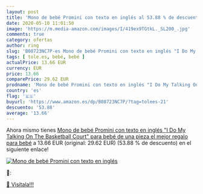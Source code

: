 ```yaml
---
layout: post
title: 'Mono de bebé Promini con texto en inglés al 53.88 % de descuento'
date: 2020-05-10 11:01:50
image: 'https://m.media-amazon.com/images/I/419ex9TGtkL._SL200_.jpg'
comments: true
category: ofertas
author: ring
slug: 'B08723NC7P-es Mono de bebé Promini con texto en inglés "I Do My Talking...'
tags: [ tole.es, bebé, bebé ]
actualPrice: 13.66 EUR
currency: EUR
price: 13.66
comparePrice: 29.62 EUR
prodname: 'Mono de bebé Promini con texto en inglés "I Do My Talking On The Basketball Court" para bebé  de una pieza  el mejor regalo para bebé'
country: 'es'
flag: '🇪🇸'
buyurl: 'https://www.amazon.es/dp/B08723NC7P/?tag=tolees-21'
descuento: '53.88'
average: '13.66'
---
```


Ahora mismo tienes [Mono de bebé Promini con texto en inglés "I Do My Talking On The Basketball Court" para bebé  de una pieza  el mejor regalo para bebé](https://www.amazon.es/dp/B08723NC7P/?tag=tolees-21) a 13.66 EUR (original: 29.62 EUR) (53.88 %  de descuento) en el siguiente enlace!

[![Mono de bebé Promini con texto en inglés](https://m.media-amazon.com/images/I/419ex9TGtkL._SL200_.jpg)](https://www.amazon.es/dp/B08723NC7P/?tag=tolees-21)

🔎:


[🛒 Visítala!!!](https://www.amazon.es/dp/B08723NC7P/?tag=tolees-21)
